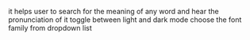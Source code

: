 it helps user to search for the meaning of any word and hear the pronunciation of it 
toggle between light and dark mode 
choose the font family from dropdown list

